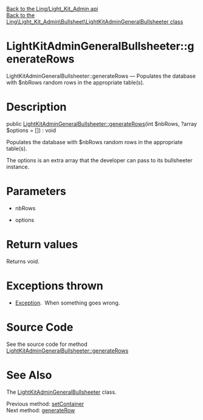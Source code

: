 [Back to the Ling/Light_Kit_Admin api](https://github.com/lingtalfi/Light_Kit_Admin/blob/master/doc/api/Ling/Light_Kit_Admin.md)<br>
[Back to the Ling\Light_Kit_Admin\Bullsheet\LightKitAdminGeneralBullsheeter class](https://github.com/lingtalfi/Light_Kit_Admin/blob/master/doc/api/Ling/Light_Kit_Admin/Bullsheet/LightKitAdminGeneralBullsheeter.md)


LightKitAdminGeneralBullsheeter::generateRows
================



LightKitAdminGeneralBullsheeter::generateRows — Populates the database with $nbRows random rows in the appropriate table(s).




Description
================


public [LightKitAdminGeneralBullsheeter::generateRows](https://github.com/lingtalfi/Light_Kit_Admin/blob/master/doc/api/Ling/Light_Kit_Admin/Bullsheet/LightKitAdminGeneralBullsheeter/generateRows.md)(int $nbRows, ?array $options = []) : void




Populates the database with $nbRows random rows in the appropriate table(s).

The options is an extra array that the developer can pass to its bullsheeter instance.




Parameters
================


- nbRows

    

- options

    


Return values
================

Returns void.


Exceptions thrown
================

- [Exception](http://php.net/manual/en/class.exception.php).&nbsp;
When something goes wrong.






Source Code
===========
See the source code for method [LightKitAdminGeneralBullsheeter::generateRows](https://github.com/lingtalfi/Light_Kit_Admin/blob/master/Bullsheet/LightKitAdminGeneralBullsheeter.php#L56-L62)


See Also
================

The [LightKitAdminGeneralBullsheeter](https://github.com/lingtalfi/Light_Kit_Admin/blob/master/doc/api/Ling/Light_Kit_Admin/Bullsheet/LightKitAdminGeneralBullsheeter.md) class.

Previous method: [setContainer](https://github.com/lingtalfi/Light_Kit_Admin/blob/master/doc/api/Ling/Light_Kit_Admin/Bullsheet/LightKitAdminGeneralBullsheeter/setContainer.md)<br>Next method: [generateRow](https://github.com/lingtalfi/Light_Kit_Admin/blob/master/doc/api/Ling/Light_Kit_Admin/Bullsheet/LightKitAdminGeneralBullsheeter/generateRow.md)<br>

